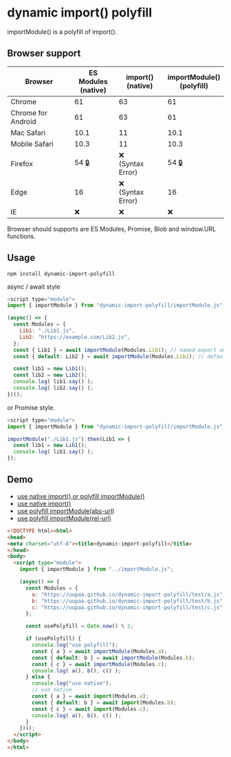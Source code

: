 # dynamic import() polyfill

importModule() is a polyfill of import().

## Browser support

| Browser            | ES Modules<br>(native) | import()<br>(native) | importModule()<br>(polyfill) |
|--------------------|------------|----------|-------------------------------|
| Chrome             | 61         | 63      | 61                           |
| Chrome for Android | 61         | 63      | 61                           |
| Mac Safari         | 10.1       | 11      | 10.1                         |
| Mobile Safari      | 10.3       | 11      | 10.3                         |
| Firefox            | 54 [:lock:](https://developer.mozilla.org/en-US/Firefox/Experimental_features#ECMAScript_2016) | :x:<br>(Syntax Error) | 54 [:lock:](https://developer.mozilla.org/en-US/Firefox/Experimental_features#ECMAScript_2016) |
| Edge               | 16         | :x:<br>(Syntax Error) | 16              |
| IE                 | :x:        | :x:      | :x:                          |

Browser should supports are ES Modules, Promise, Blob and window.URL functions.

## Usage

```
npm install dynamic-import-polyfill
```

async / await style

```js
<script type="module">
import { importModule } from "dynamic-import-polyfill/importModule.js";

(async() => {
  const Modules = {
    Lib1: "./Lib1.js",
    Lib2: "https://example.com/Lib2.js",
  };
  const { Lib1 } = await importModule(Modules.Lib1); // named export and import
  const { default: Lib2 } = await importModule(Modules.Lib2); // default export and import

  const lib1 = new Lib1();
  const lib2 = new Lib2();
  console.log( lib1.say() );
  console.log( lib2.say() );
})();
```

or Promise style.

```js
<script type="module">
import { importModule } from "dynamic-import-polyfill/importModule.js";

importModule("./Lib1.js").then(Lib1 => {
  const lib1 = new Lib1();
  console.log( lib1.say() );
});
```


## Demo

- [use native import() or polyfill importModule()](https://uupaa.github.io/dynamic-import-polyfill/test/index.html)
- [use native import()](https://uupaa.github.io/dynamic-import-polyfill/test/native.html)
- [use polyfill importModule(abs-url)](https://uupaa.github.io/dynamic-import-polyfill/test/polyfill.abs.html)
- [use polyfill importModule(rel-url)](https://uupaa.github.io/dynamic-import-polyfill/test/polyfill.rel.html)

```html
<!DOCTYPE html><html>
<head>
<meta charset="utf-8"><title>dynamic-import-polyfill</title>
</head>
<body>
  <script type="module">
    import { importModule } from "../importModule.js";

    (async() => {
      const Modules = {
        a: "https://uupaa.github.io/dynamic-import-polyfill/test/a.js",
        b: "https://uupaa.github.io/dynamic-import-polyfill/test/b.js",
        c: "https://uupaa.github.io/dynamic-import-polyfill/test/c.js",
      };

      const usePolyfill = Date.now() % 2;

      if (usePolyfill) {
        console.log("use polyfill");
        const { a } = await importModule(Modules.a);
        const { default: b } = await importModule(Modules.b);
        const { c } = await importModule(Modules.c);
        console.log( a(), b(), c() );
      } else {
        console.log("use native");
        // use native
        const { a } = await import(Modules.a);
        const { default: b } = await import(Modules.b);
        const { c } = await import(Modules.c);
        console.log( a(), b(), c() );
      }
    })();
  </script>
</body>
</html>
```


